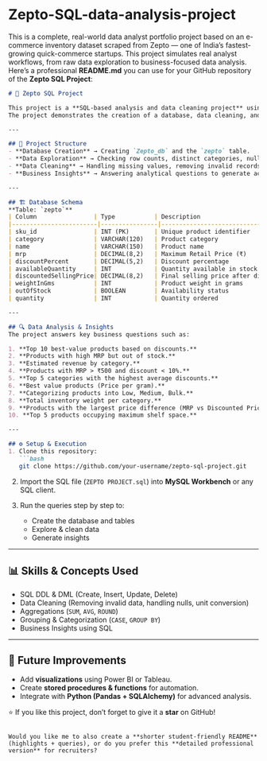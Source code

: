 # Zepto-SQL-data-analysis-project
This is a complete, real-world data analyst portfolio project based on an e-commerce inventory dataset scraped from Zepto — one of India’s fastest-growing quick-commerce startups. This project simulates real analyst workflows, from raw data exploration to business-focused data analysis.
Here’s a professional **README.md** you can use for your GitHub repository of the **Zepto SQL Project**:

````markdown
# 🛒 Zepto SQL Project

This project is a **SQL-based analysis and data cleaning project** using a dataset inspired by **Zepto** (an online grocery delivery platform).  
The project demonstrates the creation of a database, data cleaning, and the derivation of business insights using SQL queries.

---

## 📂 Project Structure
- **Database Creation** → Creating `Zepto_db` and the `zepto` table.  
- **Data Exploration** → Checking row counts, distinct categories, null values, duplicates.  
- **Data Cleaning** → Handling missing values, removing invalid records, unit conversion (paise → rupees).  
- **Business Insights** → Answering analytical questions to generate actionable insights.

---

## 🏗️ Database Schema
**Table: `zepto`**
| Column                | Type           | Description                              |
|------------------------|----------------|------------------------------------------|
| sku_id                | INT (PK)       | Unique product identifier                 |
| category              | VARCHAR(120)   | Product category                          |
| name                  | VARCHAR(150)   | Product name                              |
| mrp                   | DECIMAL(8,2)   | Maximum Retail Price (₹)                  |
| discountPercent       | DECIMAL(5,2)   | Discount percentage                       |
| availableQuantity     | INT            | Quantity available in stock               |
| discountedSellingPrice| DECIMAL(8,2)   | Final selling price after discount        |
| weightInGms           | INT            | Product weight in grams                   |
| outOfStock            | BOOLEAN        | Availability status                       |
| quantity              | INT            | Quantity ordered                          |

---

## 🔍 Data Analysis & Insights
The project answers key business questions such as:

1. **Top 10 best-value products based on discounts.**  
2. **Products with high MRP but out of stock.**  
3. **Estimated revenue by category.**  
4. **Products with MRP > ₹500 and discount < 10%.**  
5. **Top 5 categories with the highest average discounts.**  
6. **Best value products (Price per gram).**  
7. **Categorizing products into Low, Medium, Bulk.**  
8. **Total inventory weight per category.**  
9. **Products with the largest price difference (MRP vs Discounted Price).**  
10. **Top 5 products occupying maximum shelf space.**

---

## ⚙️ Setup & Execution
1. Clone this repository:
   ```bash
   git clone https://github.com/your-username/zepto-sql-project.git
````

2. Import the SQL file (`ZEPTO PROJECT.sql`) into **MySQL Workbench** or any SQL client.
3. Run the queries step by step to:

   * Create the database and tables
   * Explore & clean data
   * Generate insights

---

## 📊 Skills & Concepts Used

* SQL DDL & DML (Create, Insert, Update, Delete)
* Data Cleaning (Removing invalid data, handling nulls, unit conversion)
* Aggregations (`SUM`, `AVG`, `ROUND`)
* Grouping & Categorization (`CASE`, `GROUP BY`)
* Business Insights using SQL

---

## 🚀 Future Improvements

* Add **visualizations** using Power BI or Tableau.
* Create **stored procedures & functions** for automation.
* Integrate with **Python (Pandas + SQLAlchemy)** for advanced analysis.


⭐ If you like this project, don’t forget to give it a **star** on GitHub!

```

Would you like me to also create a **shorter student-friendly README** (highlights + queries), or do you prefer this **detailed professional version** for recruiters?
```

